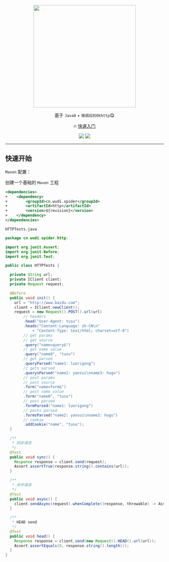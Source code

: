 <p align="center">
    <a href="http://git.caimi-inc.com/spider-java/simple-http"><img src="http://git.caimi-inc.com/spider-java/spider-spring-boot/uploads/bbe51be66b07248fe48c959f0913fcc5/simple-http.jpg" width="325"/></a>
</p>
<p align="center">基于 <code>Java8</code> + <code>微调后的Okhttp</code>😋</p>
<p align="center">
    🔥 <a href="#快速开始">快速入门</a>
</p>

<p align="center">
    <a href="http://git.caimi-inc.com/spider-java/simple-http/wikis/home"><img src="https://img.shields.io/badge/wiki-passing-green.svg"></a>
    <img src="https://img.shields.io/badge/version-0.5.0-blue.svg">
</p>

***

## 快速开始

`Maven` 配置：

创建一个基础的 `Maven` 工程

```xml
<dependencies>
+    <dependency>
+        <groupId>cn.wudi.spider</groupId>
+        <artifactId>http</artifactId>
+        <version>${revision}</version>
+    </dependency>
</dependencies>
```

`HTTPTests.java`

```java
package cn.wudi.spider.http;

import org.junit.Assert;
import org.junit.Before;
import org.junit.Test;

public class HTTPTests {

  private String url;
  private IClient client;
  private Request request;

  @Before
  public void init() {
    url = "http://www.baidu.com";
    client = IClient.newClient();
    request = new Request().POST().url(url)
        // headers
        .head("User-Agent: tusu")
        .heads("Content-Language: zh-CN\n"
            + "Content-Type: text/html; charset=utf-8")
        // get params
        // get source
        .query("name=query&")
        // get name value
        .query("name0", "tusu")
        // get parsed
        .queryParsed("name1: luorigong")
        // gets parsed
        .querysParsed("name2: yansui\nname3: hugu")
        // post params
        // post source
        .form("name=form&")
        // post name value
        .form("name0", "tusu")
        // post parsed
        .formParsed("name1: luorigong")
        // posts parsed
        .formsParsed("name2: yansui\nname3: hugu")
        // cookie
        .addCookie("name", "tusu");
  }

  /**
   * 同步请求
   */
  @Test
  public void sync() {
    Response response = client.send(request);
    Assert.assertTrue(response.string().contains(url));
  }

  /**
   * 异步请求
   */
  @Test
  public void async() {
    client.sendAsync(request).whenComplete((response, throwable) -> Assert.assertTrue(response.string().contains(url)));
  }

  /**
   * HEAD send
   */
  @Test
  public void head() {
    Response response = client.send(new Request().HEAD().url(url));
    Assert.assertEquals(0, response.string().length());
  }
}
```